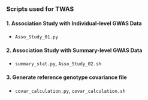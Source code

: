 ### Scripts used for TWAS

#### 1. Association Study with Individual-level GWAS Data
- `Asso_Study_01.py`

#### 2. Association Study with Summary-level GWAS Data
- `summary_stat.py`, `Asso_Study_02.sh`

#### 3. Generate reference genotype covariance file
- `covar_calculation.py`, `covar_calculation.sh`


